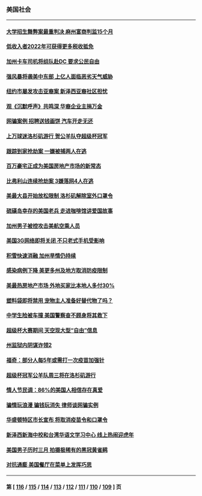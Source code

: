 ### 美国社会
---
#### [大学招生舞弊案最重判决 麻州富商判监15个月](../../pages/ncid1078160/n13586203.md) 
#### [低收入者2022年可获得更多税收抵免](../../pages/ncid1078160/n13585988.md) 
#### [加州卡车司机将组队赴DC 要求公民自由](../../pages/ncid1078160/n13585790.md) 
#### [强风暴将袭美中东部 上亿人面临恶劣天气威胁](../../pages/ncid1078160/n13585511.md) 
#### [纽约市屡发攻击亚裔案 新泽西亚裔社区担忧](../../pages/ncid1078160/n13585540.md) 
#### [观《沉默呼声》共鸣深 华裔企业主捐万金](../../pages/ncid1078160/n13585394.md) 
#### [网骗案例 招聘送钱画饼 汽车开走无还](../../pages/ncid1078160/n13582933.md) 
#### [上万球迷洛杉矶游行 贺公羊队夺超级杯冠军](../../pages/ncid1078160/n13582689.md) 
#### [跟踪到家抢劫案 一嫌被捕两人在逃](../../pages/ncid1078160/n13582599.md) 
#### [百万豪宅正成为美国房地产市场的新常态](../../pages/ncid1078160/n13582418.md) 
#### [比弗利山连续抢劫案 3嫌落网4人在逃](../../pages/ncid1078160/n13582455.md) 
#### [美最大县开始放松限制 洛杉矶解除室外口罩令](../../pages/ncid1078160/n13581784.md) 
#### [硫磺岛幸存的美国老兵 走进咖啡馆讲爱国故事](../../pages/ncid1078160/n13580083.md) 
#### [加州男子被控攻击美航空乘人员](../../pages/ncid1078160/n13580115.md) 
#### [美国3G网络即将关闭 不只老式手机受影响](../../pages/ncid1078160/n13579705.md) 
#### [积雪快速消融 加州旱情仍持续](../../pages/ncid1078160/n13580043.md) 
#### [感染病例下降 美更多州及地方取消防疫限制](../../pages/ncid1078160/n13579506.md) 
#### [美最热房地产市场 外地买家比本地人多付30%](../../pages/ncid1078160/n13579488.md) 
#### [塑料袋即将禁用 宠物主人准备好替代物了吗？](../../pages/ncid1078160/n13579225.md) 
#### [中学生险被车撞 美国警察奋不顾身将其救下](../../pages/ncid1078160/n13578200.md) 
#### [超级杯大赛期间 天空现大型“自由”信息](../../pages/ncid1078160/n13577705.md) 
#### [州监狱内阴谋诈领2](../../pages/ncid1078160/n13577525.md) 
#### [福奇：部分人每5年或需打一次疫苗加强针](../../pages/ncid1078160/n13577174.md) 
#### [超级杯冠军公羊队周三将在洛杉矶游行](../../pages/ncid1078160/n13577254.md) 
#### [情人节民调：86%的美国人相信存在真爱](../../pages/ncid1078160/n13576809.md) 
#### [骗情玩浪漫 骗钱玩消失 律师谈网骗实例](../../pages/ncid1078160/n13576924.md) 
#### [华盛顿特区市长宣布 将取消疫苗令和口罩令](../../pages/ncid1078160/n13576455.md) 
#### [新泽西新海中校和台湾华语文学习中心 线上热闹迎虎年](../../pages/ncid1078160/n13576467.md) 
#### [美国男子历时三月 拍摄极稀有的黑冠黄雀鹀](../../pages/ncid1078160/n13575721.md) 
#### [对抗通膨 美国餐厅在菜单上发挥巧思](../../pages/ncid1078160/n13575610.md) 

---
#### 第 [ [116](./116.md) / [115](./115.md) / [114](./114.md) / [113](./113.md) / [112](./112.md) / [111](./111.md) / [110](./110.md) / [109](./109.md) ] 页
